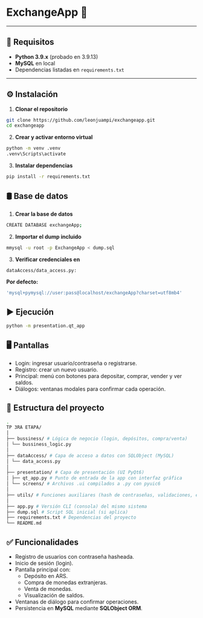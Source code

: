 # ExchangeApp 💱
---

## 🚀 Requisitos

- **Python 3.9.x** (probado en 3.9.13)
- **MySQL** en local
- Dependencias listadas en `requirements.txt`

---

## ⚙️ Instalación

1. **Clonar el repositorio**

```bash
git clone https://github.com/leonjuampi/exchangeapp.git
cd exchangeapp
```
2. **Crear y activar entorno virtual**

```bash
python -m venv .venv
.venv\Scripts\activate   
```
3. **Instalar dependencias**

```bash
pip install -r requirements.txt
```

## 🛢️ Base de datos

1. **Crear la base de datos**
```bash
CREATE DATABASE exchangeApp;
```

2. **Importar el dump incluido**
```bash
mmysql -u root -p ExchangeApp < dump.sql
```

3. **Verificar credenciales en**
```bash
dataAccess/data_access.py:
```

**Por defecto:**
```bash
'mysql+pymysql://user:pass@localhost/exchangeApp?charset=utf8mb4'
```

## ▶️ Ejecución
```bash
python -m presentation.qt_app
```

## 🖥️ Pantallas
- Login: ingresar usuario/contraseña o registrarse.
- Registro: crear un nuevo usuario.
- Principal: menú con botones para depositar, comprar, vender y ver saldos.
- Diálogos: ventanas modales para confirmar cada operación.

## 📂 Estructura del proyecto
```bash
.
TP 3RA ETAPA/
│
├── bussiness/ # Lógica de negocio (login, depósitos, compra/venta)
│ └── bussiness_logic.py
│
├── dataAccess/ # Capa de acceso a datos con SQLObject (MySQL)
│ └── data_access.py
│
├── presentation/ # Capa de presentación (UI PyQt6)
│ ├── qt_app.py # Punto de entrada de la app con interfaz gráfica
│ └── screens/ # Archivos .ui compilados a .py con pyuic6
│
├── utils/ # Funciones auxiliares (hash de contraseñas, validaciones, etc.)
│
├── app.py # Versión CLI (consola) del mismo sistema
├── dump.sql # Script SQL inicial (si aplica)
├── requirements.txt # Dependencias del proyecto
└── README.md
```

## ✅ Funcionalidades

- Registro de usuarios con contraseña hasheada.
- Inicio de sesión (login).
- Pantalla principal con:
  - Depósito en ARS.
  - Compra de monedas extranjeras.
  - Venta de monedas.
  - Visualización de saldos.
- Ventanas de diálogo para confirmar operaciones.
- Persistencia en **MySQL** mediante **SQLObject ORM**.



